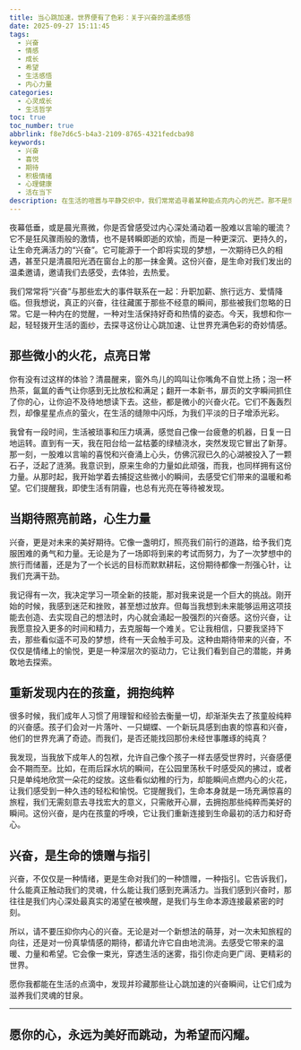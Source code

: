 ```yaml
---
title: 当心跳加速，世界便有了色彩：关于兴奋的温柔感悟
date: 2025-09-27 15:11:45
tags:
  - 兴奋
  - 情感
  - 成长
  - 希望
  - 生活感悟
  - 内心力量
categories:
  - 心灵成长
  - 生活哲学
toc: true
toc_number: true
abbrlink: f8e7d6c5-b4a3-2109-8765-4321fedcba98
keywords:
  - 兴奋
  - 喜悦
  - 期待
  - 积极情绪
  - 心理健康
  - 活在当下
description: 在生活的喧嚣与平静交织中，我们常常追寻着某种能点亮内心的光芒。那不是惊天动地的狂喜，而是一种细水长流的、让心跳加速的、对未来充满期待的温柔力量——它就是兴奋。今天，让我们一起走进这份奇妙的情感，感受它如何滋养我们的灵魂，让平凡的日子也变得熠熠生辉。
---
```


夜幕低垂，或是晨光熹微，你是否曾感受过内心深处涌动着一股难以言喻的暖流？它不是狂风骤雨般的激情，也不是转瞬即逝的欢愉，而是一种更深沉、更持久的，让生命充满活力的“兴奋”。它可能源于一个即将实现的梦想，一次期待已久的相遇，甚至只是清晨阳光洒在窗台上的那一抹金黄。这份兴奋，是生命对我们发出的温柔邀请，邀请我们去感受，去体验，去热爱。

我们常常将“兴奋”与那些宏大的事件联系在一起：升职加薪、旅行远方、爱情降临。但我想说，真正的兴奋，往往藏匿于那些不经意的瞬间，那些被我们忽略的日常。它是一种内在的觉醒，一种对生活保持好奇和热情的姿态。今天，我想和你一起，轻轻拨开生活的面纱，去探寻这份让心跳加速、让世界充满色彩的奇妙情感。

## 那些微小的火花，点亮日常

你有没有过这样的体验？清晨醒来，窗外鸟儿的鸣叫让你嘴角不自觉上扬；泡一杯热茶，氤氲的香气让你感到无比放松和满足；翻开一本新书，扉页的文字瞬间抓住了你的心，让你迫不及待地想读下去。这些，都是微小的兴奋火花。它们不轰轰烈烈，却像星星点点的萤火，在生活的缝隙中闪烁，为我们平淡的日子增添光彩。

我曾有一段时间，生活被琐事和压力填满，感觉自己像一台疲惫的机器，日复一日地运转。直到有一天，我在阳台给一盆枯萎的绿植浇水，突然发现它冒出了新芽。那一刻，一股难以言喻的喜悦和兴奋涌上心头，仿佛沉寂已久的心湖被投入了一颗石子，泛起了涟漪。我意识到，原来生命的力量如此顽强，而我，也同样拥有这份力量。从那时起，我开始学着去捕捉这些微小的瞬间，去感受它们带来的温暖和希望。它们提醒我，即使生活有阴霾，也总有光亮在等待被发现。

## 当期待照亮前路，心生力量

兴奋，更是对未来的美好期待。它像一盏明灯，照亮我们前行的道路，给予我们克服困难的勇气和力量。无论是为了一场即将到来的考试而努力，为了一次梦想中的旅行而储蓄，还是为了一个长远的目标而默默耕耘，这份期待都像一剂强心针，让我们充满干劲。

我记得有一次，我决定学习一项全新的技能，那对我来说是一个巨大的挑战。刚开始的时候，我感到迷茫和挫败，甚至想过放弃。但每当我想到未来能够运用这项技能去创造、去实现自己的想法时，内心就会涌起一股强烈的兴奋感。这份兴奋，让我愿意投入更多的时间和精力，去克服每一个难关。它让我相信，只要我坚持下去，那些看似遥不可及的梦想，终有一天会触手可及。这种由期待带来的兴奋，不仅仅是情绪上的愉悦，更是一种深层次的驱动力，它让我们看到自己的潜能，并勇敢地去探索。

## 重新发现内在的孩童，拥抱纯粹

很多时候，我们成年人习惯了用理智和经验去衡量一切，却渐渐失去了孩童般纯粹的兴奋感。孩子们会对一片落叶、一只蝴蝶、一个新玩具感到由衷的惊喜和兴奋，他们的世界充满了奇迹。而我们，是否还能找回那份未经世事雕琢的纯真？

我发现，当我放下成年人的包袱，允许自己像个孩子一样去感受世界时，兴奋感便会不期而至。比如，在雨后踩水坑的瞬间，在公园里荡秋千时感受风的拂过，或者只是单纯地欣赏一朵花的绽放。这些看似幼稚的行为，却能瞬间点燃内心的火花，让我们感受到一种久违的轻松和愉悦。它提醒我们，生命本身就是一场充满惊喜的旅程，我们无需刻意去寻找宏大的意义，只需敞开心扉，去拥抱那些纯粹而美好的瞬间。这份兴奋，是内在孩童的呼唤，它让我们重新连接到生命最初的活力和好奇心。

## 兴奋，是生命的馈赠与指引

兴奋，不仅仅是一种情绪，更是生命对我们的一种馈赠，一种指引。它告诉我们，什么能真正触动我们的灵魂，什么能让我们感到充满活力。当我们感到兴奋时，那往往是我们内心深处最真实的渴望在被唤醒，是我们与生命本源连接最紧密的时刻。

所以，请不要压抑你内心的兴奋。无论是对一个新想法的萌芽，对一次未知旅程的向往，还是对一份真挚情感的期待，都请允许它自由地流淌。去感受它带来的温暖、力量和希望。它会像一束光，穿透生活的迷雾，指引你走向更广阔、更精彩的世界。

愿你我都能在生活的点滴中，发现并珍藏那些让心跳加速的兴奋瞬间，让它们成为滋养我们灵魂的甘泉。

---
愿你的心，永远为美好而跳动，为希望而闪耀。
---